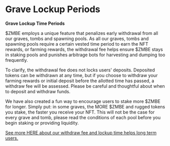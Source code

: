 # Grave Lockup Periods

**Grave Lockup Time Periods**

$ZMBE employs a unique feature that penalizes early withdrawal from all our graves, tombs and spawning pools. As all our graves, tombs and spawning pools require a certain vested time period to earn the NFT rewards, or farming rewards, the withdrawal fee helps ensure $ZMBE stays in staking pools and punishes arbitrage bots for harvesting and dumping too frequently. 

To clarify, the withdrawal fee does not locks users' deposits. Deposited tokens can be withdrawn at any time, but if you choose to withdraw your farming rewards or initial deposit before the allotted time has passed, a withdraw fee will be assessed. Please be careful and thoughtful about when to deposit and withdraw funds. 

We have also created a fun way to encourage users to stake more $ZMBE for longer. Simply put: in some graves, the MORE $ZMBE and rugged tokens you stake, the faster you receive your NFT. This will not be the case for every grave and tomb, please read the conditions of each pool before you begin staking or providing liquidity. 

[See more HERE about our withdraw fee and lockup time helps long term users.](../../../tokenomics/whale-taxes-de-incentives-early-withdraw-fees.md)

